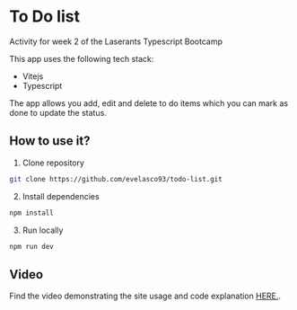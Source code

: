 # To Do list

Activity for week 2 of the Laserants Typescript Bootcamp

This app uses the following tech stack:

- Vitejs
- Typescript

The app allows you add, edit and delete to do items which you can mark as done to update the status. 

## How to use it?

1. Clone repository

```bash
git clone https://github.com/evelasco93/todo-list.git
```

2. Install dependencies

```bash
npm install
```

3. Run locally

```bash
npm run dev
```

## Video

Find the video demonstrating the site usage and code explanation [HERE.](https://www.loom.com/share/e645545c6a5c41889eaec5901f9ed8e2?sid=4d9673e2-9354-4cb4-ba12-455bd37b930b).
